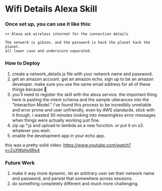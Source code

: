 # Wifi Details Alexa Skill

### Once set up, you can use it like this:

```
>> Alexa ask wireless internet for the connection details

The network is gibson. and the password is hack the planet hack the planet.
all lower case and underscore separated.
```

### How to Deploy
1. create a network_details.js file with your network name and password.
1. get an amazon account. get an amazon echo. sign up to be an amazon developer. make sure you use the same email address for all of these things because :troll:
1. you'll need to register the skill with the alexa service. the important thing here is pasting the intent schema and the sample utterances into the "Interaction Model." i've found this process to be incredibly unreliable and error prone and user unfriendly, even by AWS standards. stick with it though. i wasted 30 minutes looking into meaningless error messages when things were actually working just fine.
1. zip up *.js and upload to lambda as a new function. or put it on s3. whatever you wish.
1. enable the development app in your echo app.

this was a pretty solid video: https://www.youtube.com/watch?v=ZxXWphy6Rs4

### Future Work
1. make it way more dynamic. let an arbitrary user set their network name and password, and persist that somewhere across sessions.
1. do something completely different and much more challenging.
